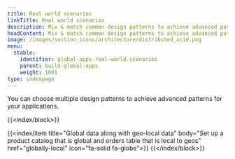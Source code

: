 ```yaml
---
title: Real world scenarios
linkTitle: Real world scenarios
description: Mix & match common design patterns to achieve advanced patterns
headContent: Mix & match common design patterns to achieve advanced patterns
image: /images/section_icons/architecture/distributed_acid.png
menu:
  stable:
    identifier: global-apps-real-world-scenarios
    parent: build-global-apps
    weight: 1001
type: indexpage
---
```


You can choose multiple design patterns to achieve advanced patterns for your applications.

{{<index/block>}}

{{<index/item
    title="Global data along with geo-local data"
    body="Set up a product catalog that is global and orders table that is local to geos"
    href="globally-local"
    icon="fa-solid fa-globe">}}
{{</index/block>}}
